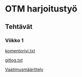 # OTM harjoitustyö

## **Tehtävät**

### Viikko 1

[komentorivi.txt](https://github.com/mimmipi/otm-harjoitustyo/blob/master/laskarit/viikko1/komentorivi.txt)

[gitlog.txt](https://github.com/mimmipi/otm-harjoitustyo/blob/master/laskarit/viikko1/gitlog.txt)

[Vaatimusmäärittely](https://github.com/mimmipi/otm-harjoitustyo/blob/master/Vaatimusmaarittely)

